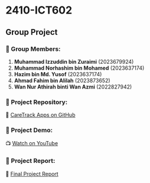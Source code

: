 # 2410-ICT602
## Group Project

### 👥 Group Members:
1. **Muhammad Izzuddin bin Zuraimi** (2023679924)  
2. **Muhammad Norhashim bin Mohamed** (2023637174)  
3. **Hazim bin Md. Yusof** (2023637174)  
4. **Ahmad Fahim bin Alilah** (2023873652)  
5. **Wan Nur Athirah binti Wan Azmi** (2022827942)  

### 📂 Project Repository:
🔗 [CareTrack Apps on GitHub](https://github.com/ayieeez/CareTrack-Apps)

### 🎥 Project Demo:
📺 [Watch on YouTube](https://www.youtube.com/watch?v=GosKRNiaojc)

### 📄 Project Report:

📄 [Final Project Report](https://drive.google.com/file/d/1mMO5D3jPEdPMvNhGhQPl6Qb6XE0C01ss/view?usp=drive_link)

